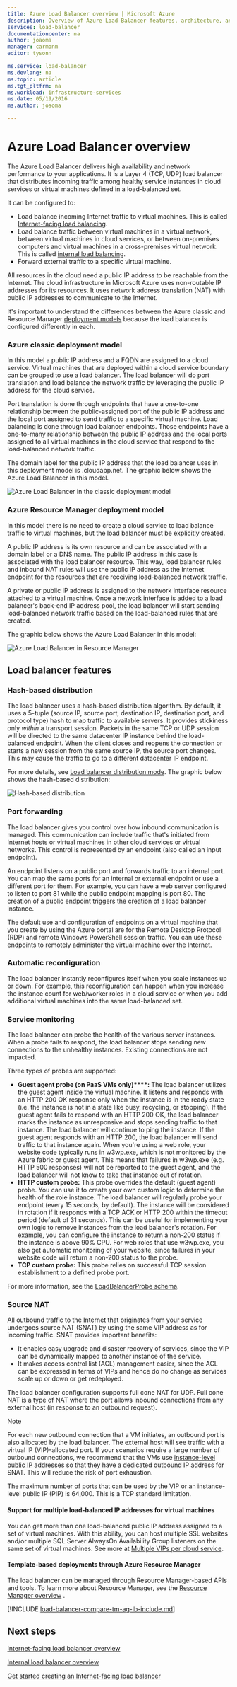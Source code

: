 ```yaml
---
title: Azure Load Balancer overview | Microsoft Azure
description: Overview of Azure Load Balancer features, architecture, and implementation. Learn how the load balancer works and leverage it in the cloud.
services: load-balancer
documentationcenter: na
author: joaoma
manager: carmonm
editor: tysonn

ms.service: load-balancer
ms.devlang: na
ms.topic: article
ms.tgt_pltfrm: na
ms.workload: infrastructure-services
ms.date: 05/19/2016
ms.author: joaoma

---
```

# Azure Load Balancer overview
The Azure Load Balancer delivers high availability and network performance to your applications. It is a Layer 4 (TCP, UDP) load balancer that distributes incoming traffic among healthy service instances in cloud services or virtual machines defined in a load-balanced set.

It can be configured to:

* Load balance incoming Internet traffic to virtual machines. This is called [Internet-facing load balancing](load-balancer-internet-overview.md).
* Load balance traffic between virtual machines in a virtual network, between virtual machines in cloud services, or between on-premises computers and virtual machines in a cross-premises virtual network. This is called [internal load balancing](load-balancer-internal-overview.md).
* Forward external traffic to a specific virtual machine.

All resources in the cloud need a public IP address to be reachable from the Internet. The cloud infrastructure in Microsoft Azure uses non-routable IP addresses for its resources. It uses network address translation (NAT) with public IP addresses to communicate to the Internet. 

It's important to understand the differences between the Azure classic and Resource Manager [deployment models](../resource-manager-deployment-model.md) because the load balancer is configured differently in each.

### Azure classic deployment model
In this model a public IP address and a FQDN are assigned to a cloud service. Virtual machines that are deployed within a cloud service boundary can be grouped to use a load balancer. The load balancer will do port translation and load balance the network traffic by leveraging the public IP address for the cloud service.

Port translation is done through endpoints that have a one-to-one relationship between the public-assigned port of the public IP address and the local port assigned to send traffic to a specific virtual machine. Load balancing is done through load balancer endpoints. Those endpoints have a one-to-many relationship between the public IP address and the local ports assigned to all virtual machines in the cloud service that respond to the load-balanced network traffic.

The domain label for the public IP address that the load balancer uses in this deployment model is <cloud service name>.cloudapp.net. The graphic below shows the Azure Load Balancer in this model.

![Azure Load Balancer in the classic deployment model](./media/load-balancer-overview/asm-lb.png)

### Azure Resource Manager deployment model
In this model there is no need to create a cloud service to load balance traffic to virtual machines, but the load balancer must be explicitly created.

A public IP address is its own resource and can be associated with a domain label or a DNS name. The public IP address in this case is associated with the load balancer resource. This way, load balancer rules and inbound NAT rules will use the public IP address as the Internet endpoint for the resources that are receiving load-balanced network traffic.

A private or public IP address is assigned to the network interface resource attached to a virtual machine. Once a network interface is added to a load balancer's back-end IP address pool, the load balancer will start sending load-balanced network traffic based on the load-balanced rules that are created.

The graphic below shows the Azure Load Balancer in this model:

![Azure Load Balancer in Resource Manager](./media/load-balancer-overview/arm-lb.png)

## Load balancer features
### Hash-based distribution
The load balancer uses a hash-based distribution algorithm. By default, it uses a 5-tuple (source IP, source port, destination IP, destination port, and protocol type) hash to map traffic to available servers. It provides stickiness only *within* a transport session. Packets in the same TCP or UDP session will be directed to the same datacenter IP instance behind the load-balanced endpoint. When the client closes and reopens the connection or starts a new session from the same source IP, the source port changes. This may cause the traffic to go to a different datacenter IP endpoint.

For more details, see [Load balancer distribution mode](load-balancer-distribution-mode.md). The graphic below shows the hash-based distribution:

![Hash-based distribution](./media/load-balancer-overview/load-balancer-distribution.png)

### Port forwarding
The load balancer gives you control over how inbound communication is managed. This communication can include traffic that's initiated from Internet hosts or virtual machines in other cloud services or virtual networks. This control is represented by an endpoint (also called an input endpoint).

An endpoint listens on a public port and forwards traffic to an internal port.  You can map the same ports for an internal or external endpoint or use a different port for them. For example, you can have a web server configured to listen to port 81 while the public endpoint mapping is port 80. The creation of a public endpoint triggers the creation of a load balancer instance.

The default use and configuration of endpoints on a virtual machine that you create by using the Azure portal are for the Remote Desktop Protocol (RDP) and remote Windows PowerShell session traffic. You can use these endpoints to remotely administer the virtual machine over the Internet.

### Automatic reconfiguration
The load balancer instantly reconfigures itself when you scale instances up or down. For example, this reconfiguration can happen when you increase the instance count for web/worker roles in a cloud service or when you add additional virtual machines into the same load-balanced set.

### Service monitoring
The load balancer can probe the health of the various server instances. When a probe fails to respond, the load balancer stops sending new connections to the unhealthy instances. Existing connections are not impacted.

Three types of probes are supported:

* **Guest agent probe (on PaaS VMs only)****:** The load balancer utilizes the guest agent inside the virtual machine. It listens and responds with an HTTP 200 OK response only when the instance is in the ready state (i.e. the instance is not in a state like busy, recycling, or stopping). If the guest agent fails to respond with an HTTP 200 OK, the load balancer marks the instance as unresponsive and stops sending traffic to that instance. The load balancer will continue to ping the instance. If the guest agent responds with an HTTP 200, the load balancer will send traffic to that instance again. When you're using a web role, your website code typically runs in w3wp.exe, which is not monitored by the Azure fabric or guest agent. This means that failures in w3wp.exe (e.g. HTTP 500 responses) will not be reported to the guest agent, and the load balancer will not know to take that instance out of rotation.
* **HTTP custom probe:** This probe overrides the default (guest agent) probe. You can use it to create your own custom logic to determine the health of the role instance. The load balancer will regularly probe your endpoint (every 15 seconds, by default). The instance will be considered in rotation if it responds with a TCP ACK or HTTP 200 within the timeout period (default of 31 seconds).  This can be useful for implementing your own logic to remove instances from the load balancer's rotation. For example, you can configure the instance to return a non-200 status if the instance is above 90% CPU.  For web roles that use w3wp.exe, you also get automatic monitoring of your website, since failures in your website code will return a non-200 status to the probe.  
* **TCP custom probe:** This probe relies on successful TCP session establishment to a defined probe port.

For more information, see the [LoadBalancerProbe schema](https://msdn.microsoft.com/library/azure/jj151530.aspx).

### Source NAT
All outbound traffic to the Internet that originates from your service undergoes source NAT (SNAT) by using the same VIP address as for incoming traffic. SNAT provides important benefits:

* It enables easy upgrade and disaster recovery of services, since the VIP can be dynamically mapped to another instance of the service.
* It makes access control list (ACL) management easier, since the ACL can be expressed in terms of VIPs and hence do no change as services scale up or down or get redeployed.

The load balancer configuration supports full cone NAT for UDP. Full cone NAT is a type of NAT where the port allows inbound connections from any external host (in response to an outbound request).

> [!NOTE]
> For each new outbound connection that a VM initiates, an outbound port is also allocated by the load balancer. The external host will see traffic with a virtual IP (VIP)-allocated port.  If your scenarios require a large number of outbound connections, we recommend that the VMs use [instance-level public IP](../virtual-network/virtual-networks-instance-level-public-ip.md) addresses so that they have a dedicated outbound IP address for SNAT. This will reduce the risk of port exhaustion.
> 
> The maximum number of ports that can be used by the VIP or an instance-level public IP (PIP) is 64,000. This is a TCP standard limitation.
> 
> 

#### Support for multiple load-balanced IP addresses for virtual machines
You can get more than one load-balanced public IP address assigned to a set of virtual machines. With this ability, you can host multiple SSL websites and/or multiple SQL Server AlwaysOn Availability Group listeners on the same set of virtual machines. See more at [Multiple VIPs per cloud service](load-balancer-multivip.md).

#### Template-based deployments through Azure Resource Manager
The load balancer can be managed through Resource Manager-based APIs and tools. To learn more about Resource Manager, see the [Resource Manager overview](../resource-group-overview.md) .

[!INCLUDE [load-balancer-compare-tm-ag-lb-include.md](../../includes/load-balancer-compare-tm-ag-lb-include.md)]

## Next steps
[Internet-facing load balancer overview](load-balancer-internet-overview.md)

[Internal load balancer overview](load-balancer-internal-overview.md)

[Get started creating an Internet-facing load balancer](load-balancer-get-started-internet-arm-ps.md)

